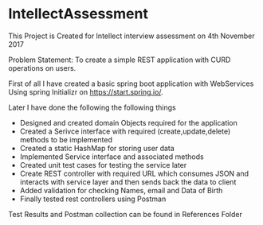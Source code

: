 # IntellectAssessment
This Project is Created for Intellect interview assessment on 4th November 2017

Problem Statement: To create a simple REST application with CURD operations on users.

First of all I have created a basic spring boot application with WebServices Using spring Initializr on https://start.spring.io/.

Later I have done the following the following things

* Designed and created domain Objects required for the application
* Created a Serivce interface with required (create,update,delete) methods to be implemented
* Created a static HashMap for storing user data
* Implemented Service interface and associated methods
* Created unit test cases for testing the service later
* Create REST controller with required URL which consumes JSON and interacts with service layer and then sends back the data to client
* Added validation for checking Names, email and Data of Birth
* Finally tested rest controllers using Postman


Test Results and Postman collection can be found in References Folder
